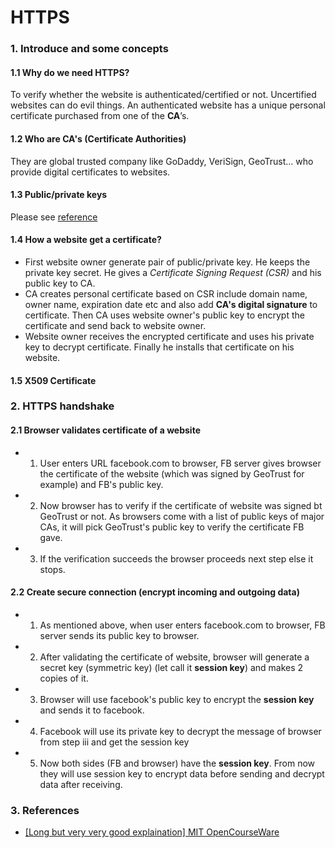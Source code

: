 # HTTPS

### 1. Introduce and some concepts
#### 1.1 Why do we need HTTPS?
To verify whether the website is authenticated/certified or not. Uncertified websites can do evil things. An authenticated website has a unique personal certificate purchased from one of the **CA**’s.

#### 1.2 Who are CA's (Certificate Authorities)
They are global trusted company like GoDaddy, VeriSign, GeoTrust... who provide digital certificates to websites.

#### 1.3 Public/private keys
Please see [reference](https://github.com/VanTamNguyen/Java-Backend/blob/master/security.md#0-asymmetric-public-key-encryption-and-digital-signatures)

#### 1.4 How a website get a certificate?
* First website owner generate pair of public/private key. He keeps the private key secret. He gives a *Certificate Signing Request (CSR)* and his public key to CA.
* CA creates personal certificate based on CSR include domain name, owner name, expiration date etc and also add **CA's digital signature** to certificate. Then CA uses website owner's public key to encrypt the certificate and send back to website owner.
* Website owner receives the encrypted certificate and uses his private key to decrypt certificate. Finally he installs that certificate on his website.

#### 1.5 X509 Certificate

### 2. HTTPS handshake
#### 2.1 Browser validates certificate of a website
* 1. User enters URL facebook.com to browser, FB server gives browser the certificate of the website (which was signed by GeoTrust for example) and FB's public key.
* 2. Now browser has to verify if the certificate of website was signed bt GeoTrust or not. As browsers come with a list of public keys of major CAs, it will pick GeoTrust's public key to verify the certificate FB gave.
* 3. If the verification succeeds the browser proceeds next step else it stops.


#### 2.2 Create secure connection (encrypt incoming and outgoing data)
* 1. As mentioned above, when user enters facebook.com to browser, FB server sends its public key to browser.
* 2. After validating the certificate of website, browser will generate a secret key (symmetric key) (let call it **session key**) and makes 2 copies of it.
* 3. Browser will use facebook's public key to encrypt the **session key** and sends it to facebook.
* 4. Facebook will use its private key to decrypt the message of browser from step iii and get the session key
* 5. Now both sides (FB and browser) have the **session key**. From now they will use session key to encrypt data before sending and decrypt data after receiving.

### 3. References
* [[Long but very very good explaination] MIT OpenCourseWare](https://www.youtube.com/watch?v=S2iBR2ZlZf0)
